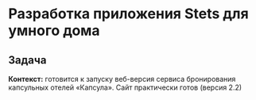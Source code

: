 #  Разработка приложения Stets для умного дома

## Задача


**Контекст:** готовится к запуску веб-версия сервиса бронирования капсульных отелей «Капсула». Сайт практически готов (версия 2.2)

